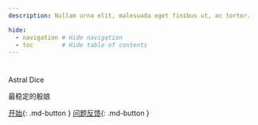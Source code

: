 ```yaml
---
description: Nullam urna elit, malesuada eget finibus ut, ac tortor.

hide:
  - navigation # Hide navigation
  - toc        # Hide table of contents
---
```



#
<span class="astral-dice">Astral Dice</span>

<span class="stable-dice">最稳定的骰娘</span>

[开始](1.md){: .md-button }
[问题反馈](https://astral.snoweven.com/t/feedback){: .md-button }

<!-- index.md 或特定页面的Markdown文件 -->
<body class="specific-page">

</body>